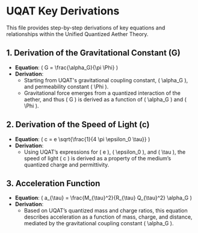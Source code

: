 # UQAT Key Derivations

This file provides step-by-step derivations of key equations and relationships within the Unified Quantized Aether Theory.

## 1. Derivation of the Gravitational Constant (G)

- **Equation**: \( G = \frac{\alpha_G}{\pi \Phi} \)
- **Derivation**:
  - Starting from UQAT's gravitational coupling constant, \( \alpha_G \), and permeability constant \( \Phi \).
  - Gravitational force emerges from a quantized interaction of the aether, and thus \( G \) is derived as a function of \( \alpha_G \) and \( \Phi \).

## 2. Derivation of the Speed of Light (c)

- **Equation**: \( c = e \sqrt{\frac{1}{4 \pi \epsilon_0 \tau}} \)
- **Derivation**:
  - Using UQAT’s expressions for \( e \), \( \epsilon_0 \), and \( \tau \), the speed of light \( c \) is derived as a property of the medium’s quantized charge and permittivity.

## 3. Acceleration Function

- **Equation**: \( a_{\tau} = \frac{M_{\tau}^2}{R_{\tau} Q_{\tau}^2} \alpha_G \)
- **Derivation**:
  - Based on UQAT’s quantized mass and charge ratios, this equation describes acceleration as a function of mass, charge, and distance, mediated by the gravitational coupling constant \( \alpha_G \).
